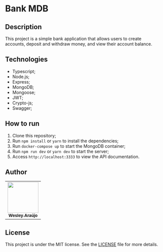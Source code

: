 # Bank MDB

## Description

This project is a simple bank application that allows users to create accounts, deposit and withdraw money, and view their account balance.

## Technologies

- Typescript;
- Node.js;
- Express;
- MongoDB;
- Mongoose;
- JWT;
- Crypto-js;
- Swagger;

## How to run

1. Clone this repository;
2. Run `npm install` or `yarn` to install the dependencies;
3. Run `docker-compose up` to start the MongoDB container;
4. Run `npm run dev` or `yarn dev` to start the server;
5. Access `http://localhost:3333` to view the API documentation.

## Author

<table>
  <tr>
    <td align="center"><a href="https://wesleyaraujo.dev/"><img src="https://avatars.githubusercontent.com/u/89321125?v=4?s=100" width="100px;" alt=""/><br /><sub><b>Wesley Araújo</b></sub></a><br /></td>
  </tr>
</table>

## License

This project is under the MIT license. See the [LICENSE](LICENSE) file for more details.
